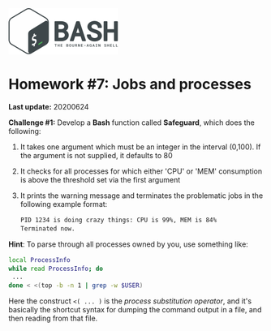 ![](bash_logo.png)

# Homework #7: Jobs and processes

**Last update:** 20200624

**Challenge #1:** Develop a **Bash** function called **Safeguard**, which does the following:  

1. It takes one argument which must be an integer in the interval (0,100). If the argument is not supplied, it defaults to 80   

2. It checks for all processes for which either 'CPU' or 'MEM' consumption is above the threshold set via the first argument

3. It prints the warning message and terminates the problematic jobs in the following example format:

   ```bash
   PID 1234 is doing crazy things: CPU is 99%, MEM is 84%
   Terminated now.  
   ```

**Hint**: To parse through all processes owned by you, use something like:

```bash
local ProcessInfo
while read ProcessInfo; do
 ...  
done < <(top -b -n 1 | grep -w $USER)
```

Here the construct ```<( ... )``` is the _process substitution operator_, and it's basically the shortcut syntax for dumping the command output in a file, and then reading from that file.









